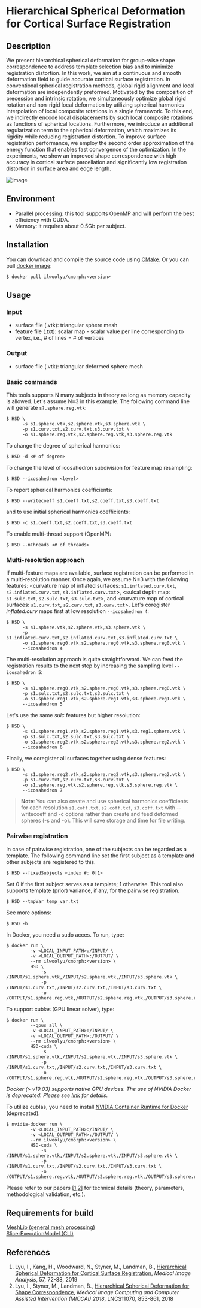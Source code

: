 # Hierarchical Spherical Deformation for Cortical Surface Registration

## Description
We present hierarchical spherical deformation for group-wise shape correspondence to address template selection bias and to minimize registration distortion. In this work, we aim at a continuous and smooth deformation field to guide accurate cortical surface registration. In conventional spherical registration methods, global rigid alignment and local deformation are independently preformed. Motivated by the composition of precession and intrinsic rotation, we simultaneously optimize global rigid rotation and non-rigid local deformation by utilizing spherical harmonics interpolation of local composite rotations in a single framework. To this end, we indirectly encode local displacements by such local composite rotations as functions of spherical locations. Furthermore, we introduce an additional regularization term to the spherical deformation, which maximizes its rigidity while reducing registration distortion. To improve surface registration performance, we employ the second order approximation of the energy function that enables fast convergence of the optimization. In the experiments, we show an improved shape correspondence with high accuracy in cortical surface parcellation and significantly low registration distortion in surface area and edge length.

![image](https://user-images.githubusercontent.com/9325798/48306768-a3784c00-e504-11e8-930c-94fccf3ce7e6.png)

## Environment
* Parallel processing: this tool supports OpenMP and will perform the best efficiency with CUDA.
* Memory: it requires about 0.5Gb per subject.
## Installation
You can download and compile the source code using <a href="https://cmake.org/">CMake</a>. Or you can pull <a href="https://hub.docker.com/r/ilwoolyu/cmorph/">docker image</a>:
```
$ docker pull ilwoolyu/cmorph:<version>
```
## Usage
### Input
* surface file (.vtk): triangular sphere mesh
* feature file (.txt): scalar map - scalar value per line corresponding to vertex, i.e., # of lines = # of vertices

### Output
* surface file (.vtk): triangular deformed sphere mesh

### Basic commands
This tools supports N many subjects in theory as long as memory capacity is allowed. Let's assume N=3 in this example.
The following command line will generate `s?.sphere.reg.vtk`:
```
$ HSD \
      -s s1.sphere.vtk,s2.sphere.vtk,s3.sphere.vtk \
      -p s1.curv.txt,s2.curv.txt,s3.curv.txt \
      -o s1.sphere.reg.vtk,s2.sphere.reg.vtk,s3.sphere.reg.vtk
```
To change the degree of spherical harmonics:
```
$ HSD -d <# of degree>
```
To change the level of icosahedron subdivision for feature map resampling:
```
$ HSD --icosahedron <level>
```
To report spherical harmonics coefficients:
```
$ HSD --writecoeff s1.coeff.txt,s2.coeff.txt,s3.coeff.txt
```
and to use initial spherical harmonics coefficients:
```
$ HSD -c s1.coeff.txt,s2.coeff.txt,s3.coeff.txt
```
To enable multi-thread support (OpenMP):
```
$ HSD --nThreads <# of threads>
```
### Multi-resolution approach
If multi-feature maps are available, surface registration can be performed in a multi-resolution manner. Once again, we assume N=3 with the following features: <curvature map of inflated surfaces: `s1.inflated.curv.txt`, `s2.inflated.curv.txt`, `s3.inflated.curv.txt`>, <sulcal depth map: `s1.sulc.txt`, `s2.sulc.txt`, `s3.sulc.txt`>, and <curvature map of cortical surfaces: `s1.curv.txt`, `s2.curv.txt`, `s3.curv.txt`>. Let's coregister *inflated.curv* maps first at low resolution `--icosahedron 4`:
```
$ HSD \
      -s s1.sphere.vtk,s2.sphere.vtk,s3.sphere.vtk \
      -p s1.inflated.curv.txt,s2.inflated.curv.txt,s3.inflated.curv.txt \
      -o s1.sphere.reg0.vtk,s2.sphere.reg0.vtk,s3.sphere.reg0.vtk \
      --icosahedron 4
```
The multi-resolution approach is quite straightforward. We can feed the registration results to the next step by increasing the sampling level `--icosahedron 5`:
```
$ HSD \
      -s s1.sphere.reg0.vtk,s2.sphere.reg0.vtk,s3.sphere.reg0.vtk \
      -p s1.sulc.txt,s2.sulc.txt,s3.sulc.txt \
      -o s1.sphere.reg1.vtk,s2.sphere.reg1.vtk,s3.sphere.reg1.vtk \
      --icosahedron 5
```
Let's use the same *sulc* features but higher resolution:
```
$ HSD \
      -s s1.sphere.reg1.vtk,s2.sphere.reg1.vtk,s3.reg1.sphere.vtk \
      -p s1.sulc.txt,s2.sulc.txt,s3.sulc.txt \
      -o s1.sphere.reg2.vtk,s2.sphere.reg2.vtk,s3.sphere.reg2.vtk \
      --icosahedron 6
```
Finally, we coregister all surfaces together using dense features:
```
$ HSD \
      -s s1.sphere.reg2.vtk,s2.sphere.reg2.vtk,s3.sphere.reg2.vtk \
      -p s1.curv.txt,s2.curv.txt,s3.curv.txt \
      -o s1.sphere.reg.vtk,s2.sphere.reg.vtk,s3.sphere.reg.vtk \
      --icosahedron 7
```
>**Note**: You can also create and use spherical harmonics coefficients for each resolution `s1.coff.txt`, `s2.coff.txt`, `s3.coff.txt` with --writecoeff and -c options rather than create and feed deformed spheres (-s and -o). This will save storage and time for file writing.

### Pairwise registration
In case of pairwise registration, one of the subjects can be regarded as a template. 
The following command line set the first subject as a template and other subjects are registered to this.
```
$ HSD --fixedSubjects <index #: 0|1>
```
Set 0 if the first subject serves as a template; 1 otherwise.
This tool also supports template (prior) variance, if any, for the pairwise registration.
```
$ HSD --tmpVar temp_var.txt
```
See more options:
```
$ HSD -h
```
In Docker, you need a sudo acces. To run, type:
```
$ docker run \
         -v <LOCAL_INPUT_PATH>:/INPUT/ \
         -v <LOCAL_OUTPUT_PATH>:/OUTPUT/ \
         --rm ilwoolyu/cmorph:<version> \
         HSD \
             -s /INPUT/s1.sphere.vtk,/INPUT/s2.sphere.vtk,/INPUT/s3.sphere.vtk \
             -p /INPUT/s1.curv.txt,/INPUT/s2.curv.txt,/INPUT/s3.curv.txt \
             -o /OUTPUT/s1.sphere.reg.vtk,/OUTPUT/s2.sphere.reg.vtk,/OUTPUT/s3.sphere.reg.vtk
```

To support cublas (GPU linear solver), type:

```
$ docker run \
         --gpus all \
         -v <LOCAL_INPUT_PATH>:/INPUT/ \
         -v <LOCAL_OUTPUT_PATH>:/OUTPUT/ \
         --rm ilwoolyu/cmorph:<version> \
         HSD-cuda \
             -s /INPUT/s1.sphere.vtk,/INPUT/s2.sphere.vtk,/INPUT/s3.sphere.vtk \
             -p /INPUT/s1.curv.txt,/INPUT/s2.curv.txt,/INPUT/s3.curv.txt \
             -o /OUTPUT/s1.sphere.reg.vtk,/OUTPUT/s2.sphere.reg.vtk,/OUTPUT/s3.sphere.reg.vtk
```

*Docker (> v19.03) supports native GPU devices. The use of NVIDIA Docker is deprecated. Please see [link](https://github.com/NVIDIA/nvidia-docker) for details.*

To utilize cublas, you need to install <a href="https://github.com/NVIDIA/nvidia-docker">NVIDIA Container Runtime for Docker</a> (deprecated).
```
$ nvidia-docker run \
         -v <LOCAL_INPUT_PATH>:/INPUT/ \
         -v <LOCAL_OUTPUT_PATH>:/OUTPUT/ \
         --rm ilwoolyu/cmorph:<version> \
         HSD-cuda \
             -s /INPUT/s1.sphere.vtk,/INPUT/s2.sphere.vtk,/INPUT/s3.sphere.vtk \
             -p /INPUT/s1.curv.txt,/INPUT/s2.curv.txt,/INPUT/s3.curv.txt \
             -o /OUTPUT/s1.sphere.reg.vtk,/OUTPUT/s2.sphere.reg.vtk,/OUTPUT/s3.sphere.reg.vtk
```
Please refer to our papers [[1](#ref1),[2](#ref2)] for technical details (theory, parameters, methodological validation, etc.).

## Requirements for build
<a href="https://github.com/ilwoolyu/MeshLib">MeshLib (general mesh processing)</a><br />
<a href="https://github.com/Slicer/SlicerExecutionModel">SlicerExecutionModel (CLI)</a>

## References
<ol>
<li><a id="ref1"></a>Lyu, I., Kang, H., Woodward, N., Styner, M., Landman, B., <a href="https://doi.org/10.1016/j.media.2019.06.013">Hierarchical Spherical Deformation for Cortical Surface Registration</a>, <i>Medical Image Analysis</i>, 57, 72-88, 2019</li>
<li><a id="ref2"></a>Lyu, I., Styner, M., Landman, B., <a href="https://doi.org/10.1007/978-3-030-00928-1_96">Hierarchical Spherical Deformation for Shape Correspondence</a>, <i>Medical Image Computing and Computer Assisted Intervention (MICCAI) 2018</i>, LNCS11070, 853-861, 2018</li>

